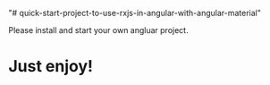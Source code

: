 "# quick-start-project-to-use-rxjs-in-angular-with-angular-material" 

Please install and start your own angluar project.


<h1>Just enjoy!</h1>
